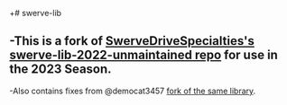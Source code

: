 +# swerve-lib
 
-This is a fork of [SwerveDriveSpecialties's swerve-lib-2022-unmaintained repo](https://github.com/SwerveDriveSpecialties/swerve-lib-2022-unmaintained) for use in the 2023 Season.
-
-Also contains fixes from @democat3457 [fork of the same library](https://github.com/democat3457/swerve-lib/tree/prod).
